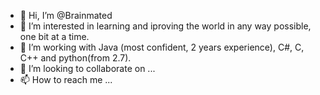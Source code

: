 - 👋 Hi, I’m @Brainmated
- 👀 I’m interested in learning and iproving the world in any way possible, one bit at a time.
- 🌱 I’m working with Java (most confident, 2 years experience), C#, C, C++ and python(from 2.7). 
- 💞️ I’m looking to collaborate on ...
- 📫 How to reach me ...

<!---
Brainmated/Brainmated is a ✨ special ✨ repository because its `README.md` (this file) appears on your GitHub profile.
You can click the Preview link to take a look at your changes.
--->

